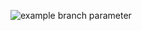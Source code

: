 ![example branch parameter](https://github.com/github/docs/actions/workflows/main.yml/badge.svg?branch=bekir/exercise_html)